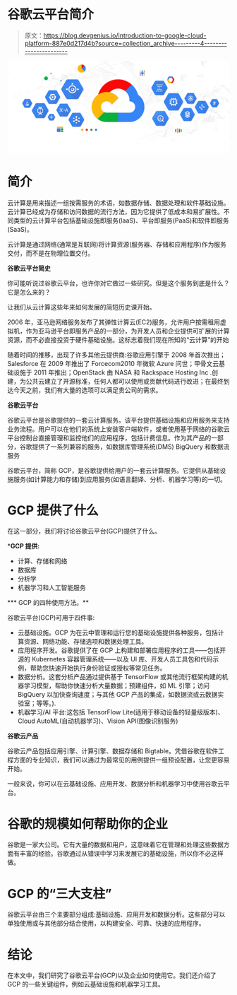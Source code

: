 # 谷歌云平台简介

> 原文：<https://blog.devgenius.io/introduction-to-google-cloud-platform-887e0d217d4b?source=collection_archive---------4----------------------->

![](img/af87c659bace17eef9e34b5cfd7fb0f0.png)

# **简介**

云计算是用来描述一组按需服务的术语，如数据存储、数据处理和软件基础设施。云计算已经成为存储和访问数据的流行方法，因为它提供了低成本和易扩展性。不同类型的云计算平台包括基础设施即服务(IaaS)、平台即服务(PaaS)和软件即服务(SaaS)。

云计算是通过网络(通常是互联网)将计算资源(服务器、存储和应用程序)作为服务交付，而不是在物理位置交付。

**谷歌云平台简史**

你可能听说过谷歌云平台，也许你对它做过一些研究。但是这个服务到底是什么？它是怎么来的？

让我们从云计算这些年来如何发展的简短历史课开始。

2006 年，亚马逊网络服务发布了其弹性计算云(EC2)服务，允许用户按需租用虚拟机，作为亚马逊平台即服务产品的一部分，为开发人员和企业提供可扩展的计算资源，而不必直接投资于硬件基础设施。这标志着我们现在所知的“云计算”的开始

随着时间的推移，出现了许多其他云提供商:谷歌应用引擎于 2008 年首次推出；Salesforce 在 2009 年推出了 Forcecom2010 年微软 Azure 问世；甲骨文云基础设施于 2011 年推出；OpenStack 由 NASA 和 Rackspace Hosting Inc .创建，为公共云建立了开源标准，任何人都可以使用或贡献代码进行改进；在最终到达今天之前，我们有大量的选项可以满足贵公司的需求。

**谷歌云平台**

谷歌云平台是谷歌提供的一套云计算服务。该平台提供基础设施和应用服务来支持业务流程。用户可以在他们的系统上安装客户端软件，或者使用基于网络的谷歌云平台控制台直接管理和监控他们的应用程序，包括计费信息。作为其产品的一部分，谷歌提供了一系列兼容的服务，如数据库管理系统(DMS) BigQuery 和数据流服务

谷歌云平台，简称 GCP，是谷歌提供给用户的一套云计算服务。它提供从基础设施服务(如计算能力和存储)到应用服务(如语言翻译、分析、机器学习等)的一切。

# GCP 提供了什么

在这一部分，我们将讨论谷歌云平台(GCP)提供了什么。

***GCP 提供:**

*   计算、存储和网络
*   数据库
*   分析学
*   机器学习和人工智能服务

*** GCP 的四种使用方法。**

谷歌云平台(GCP)可用于四件事:

*   云基础设施。GCP 为在云中管理和运行您的基础设施提供各种服务，包括计算资源、网络功能、存储选项和数据处理工具。
*   应用程序开发。谷歌提供了在 GCP 上构建和部署应用程序的工具——包括开源的 Kubernetes 容器管理系统——以及 UI 库、开发人员工具包和代码示例，帮助您快速开始执行身份验证或授权等常见任务。
*   数据分析。这套分析产品通过提供基于 TensorFlow 或其他流行框架构建的机器学习模型，帮助你快速分析大量数据；预建组件，如 ML 引擎；访问 BigQuery 以加快查询速度；与其他 GCP 产品的集成，如数据流或云数据实验室；等等。).
*   机器学习/AI 平台:这包括 TensorFlow Lite(适用于移动设备的轻量级版本)、Cloud AutoML(自动机器学习)、Vision API(图像识别服务)

**谷歌云产品**

谷歌云产品包括应用引擎、计算引擎、数据存储和 Bigtable。凭借谷歌在软件工程方面的专业知识，我们可以通过为最常见的用例提供一组预设配置，让您更容易开始。

一般来说，你可以在云基础设施、应用开发、数据分析和机器学习中使用谷歌云平台。

# 谷歌的规模如何帮助你的企业

谷歌是一家大公司。它有大量的数据和用户，这意味着它在管理和处理这些数据方面有丰富的经验。谷歌通过从错误中学习来发展它的基础设施，所以你不必这样做。

# GCP 的“三大支柱”

谷歌云平台由三个主要部分组成:基础设施、应用开发和数据分析。这些部分可以单独使用或与其他部分结合使用，以构建安全、可靠、快速的应用程序。

# 结论

在本文中，我们研究了谷歌云平台(GCP)以及企业如何使用它。我们还介绍了 GCP 的一些关键组件，例如云基础设施和机器学习工具。